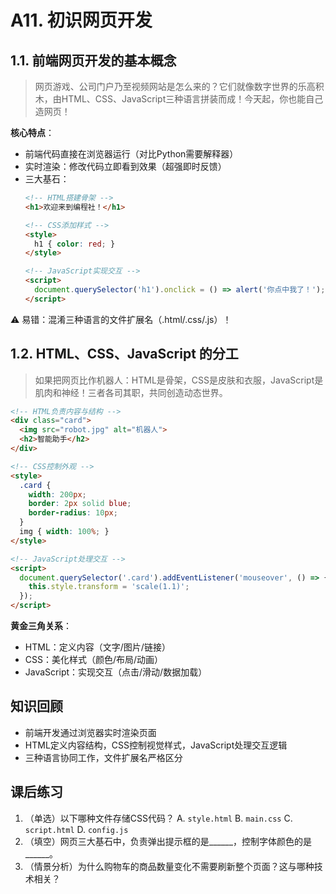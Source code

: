 # A11. 初识网页开发

## 1.1. 前端网页开发的基本概念

> 网页游戏、公司门户乃至视频网站是怎么来的？它们就像数字世界的乐高积木，由HTML、CSS、JavaScript三种语言拼装而成！今天起，你也能自己造网页！

**核心特点**：

- 前端代码直接在浏览器运行（对比Python需要解释器）
- 实时渲染：修改代码立即看到效果（超强即时反馈）
- 三大基石：
  ```html
  <!-- HTML搭建骨架 -->
  <h1>欢迎来到编程社！</h1>

  <!-- CSS添加样式 -->
  <style>
    h1 { color: red; }
  </style>

  <!-- JavaScript实现交互 -->
  <script>
    document.querySelector('h1').onclick = () => alert('你点中我了！');
  </script>
  ```

⚠️ 易错：混淆三种语言的文件扩展名（.html/.css/.js）！

## 1.2. HTML、CSS、JavaScript 的分工

> 如果把网页比作机器人：HTML是骨架，CSS是皮肤和衣服，JavaScript是肌肉和神经！三者各司其职，共同创造动态世界。

```html
<!-- HTML负责内容与结构 -->
<div class="card">
  <img src="robot.jpg" alt="机器人">
  <h2>智能助手</h2>
</div>

<!-- CSS控制外观 -->
<style>
  .card {
    width: 200px;
    border: 2px solid blue;
    border-radius: 10px;
  }
  img { width: 100%; }
</style>

<!-- JavaScript处理交互 -->
<script>
  document.querySelector('.card').addEventListener('mouseover', () => {
    this.style.transform = 'scale(1.1)';
  });
</script>
```

**黄金三角关系**：
- HTML：定义内容（文字/图片/链接）
- CSS：美化样式（颜色/布局/动画）
- JavaScript：实现交互（点击/滑动/数据加载）


## 知识回顾

- 前端开发通过浏览器实时渲染页面
- HTML定义内容结构，CSS控制视觉样式，JavaScript处理交互逻辑
- 三种语言协同工作，文件扩展名严格区分

## 课后练习

1. （单选）以下哪种文件存储CSS代码？
   A. `style.html`  B. `main.css`  C. `script.html`  D. `config.js`
2. （填空）网页三大基石中，负责弹出提示框的是______，控制字体颜色的是______。
3. （情景分析）为什么购物车的商品数量变化不需要刷新整个页面？这与哪种技术相关？
